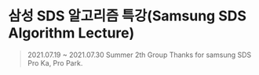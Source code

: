 # 삼성 SDS 알고리즘 특강(Samsung SDS Algorithm Lecture)
> 2021.07.19 ~ 2021.07.30 
> Summer 2th Group Thanks for samsung SDS Pro Ka, Pro Park.
